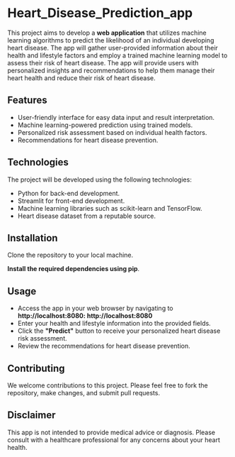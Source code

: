 # Heart_Disease_Prediction_app
This project aims to develop a **web application** that utilizes machine learning algorithms to predict the likelihood of an individual developing heart disease. The app will gather user-provided information about their health and lifestyle factors and employ a trained machine learning model to assess their risk of heart disease. The app will provide users with personalized insights and recommendations to help them manage their heart health and reduce their risk of heart disease.

## Features
- User-friendly interface for easy data input and result interpretation.
- Machine learning-powered prediction using trained models.
- Personalized risk assessment based on individual health factors.
- Recommendations for heart disease prevention.

## Technologies
The project will be developed using the following technologies:

- Python for back-end development.
- Streamlit for front-end development.
- Machine learning libraries such as scikit-learn and TensorFlow.
- Heart disease dataset from a reputable source.

## Installation
 Clone the repository to your local machine.
 
**Install the required dependencies using pip**.

## Usage
- Access the app in your web browser by navigating to **http://localhost:8080: http://localhost:8080**
- Enter your health and lifestyle information into the provided fields.
- Click the **"Predict"** button to receive your personalized heart disease risk assessment.
- Review the recommendations for heart disease prevention.
  
## Contributing
We welcome contributions to this project. Please feel free to fork the repository, make changes, and submit pull requests.


## Disclaimer
This app is not intended to provide medical advice or diagnosis. Please consult with a healthcare professional for any concerns about your heart health.

